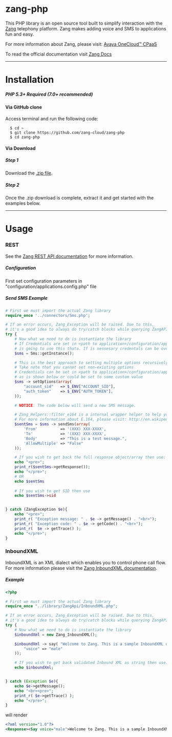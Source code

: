 
zang-php
==========

This PHP library is an open source tool built to simplify interaction with the [Zang](http://www.zang.io) telephony platform. Zang makes adding voice and SMS to applications fun and easy.

For more information about Zang, please visit: [Avaya OneCloud™️ CPaaS ](http://zang.io/products/cloud)

To read the official documentation visit [Zang Docs](http://docs.zang.io/aspx/docs)


---
Installation
============
##### PHP 5.3+ Required (7.0+ recommended)

#### Via GitHub clone

Access terminal and run the following code:

```shell
  $ cd ~
  $ git clone https://github.com/zang-cloud/zang-php
  $ cd zang-php
```

#### Via Download

##### Step 1

Download the [.zip file](https://github.com/zang-cloud/zang-php/archive/master.zip).

##### Step 2

Once the .zip download is complete, extract it and get started with the examples below.


---

Usage
======

### REST

See the [Zang REST API documentation](http://docs.zang.io/aspx/rest) for more information.
##### Configuration
First set configuration parameters in "configuration/applications.config.php" file

##### Send SMS Example

```php
# First we must import the actual Zang library
require_once '../connectors/Sms.php';

# If an error occurs, Zang_Exception will be raised. Due to this,
# it's a good idea to always do try/catch blocks while querying ZangAPI
try {
    # Now what we need to do is instantiate the library
    # If Credentials are set in <path to application>/configuration/application.config.php application 
    # is going to use this thata. If is nessesary credentals can be overriden as is shown below
    $sms = Sms::getInstance();

    # This is the best approach to setting multiple options recursively
    # Take note that you cannot set non-existing options
    # Credentials can be set in <path to application>/configuration/application.config.php and be used 
    # as is shown below or could be set to some custom value
    $sms -> setOptions(array(
        "account_sid"   => $_ENV["ACCOUNT_SID"],
        "auth_token"    => $_ENV["AUTH_TOKEN"],
    ));

    # NOTICE: The code below will send a new SMS message.

    # Zang_Helpers::filter_e164 is a internal wrapper helper to help you work with phone numbers and their formatting
    # For more information about E.164, please visit: http://en.wikipedia.org/wiki/E.164
    $sentSms = $sms -> sendSms(array(
        'From'          => '(XXX) XXX-XXXX',
        'To'            => '(XXX) XXX-XXXX',
        'Body'          => "This is a test message.",
        'AllowMultiple' => "False"
    ));

    # If you wish to get back the full response object/array then use:
    echo "<pre>";
    print_r($sentSms->getResponse());
    echo "</pre>";
    # OR
    echo $sentSms
    
    # If you wish to get SID then use
    echo $sentSms->sid


} catch (ZangException $e){
    echo "<pre>";
    print_r( "Exception message: " . $e -> getMessage() . "<br>");
    print_r( "Exception code: " . $e -> getCode() . "<br>");
    print_r(  $e -> getTrace() );
    echo "</pre>";
}
```

### InboundXML

InboundXML is an XML dialect which enables you to control phone call flow. For more information please visit the [Zang InboundXML documentation](http://docs.zang.io/aspx/inboundxml).

##### <Say> Example

```php
<?php

# First we must import the actual Zang library
require_once "../library/ZangApi/InboundXML.php";

# If an error occurs, Zang_Exception will be raised. Due to this,
# it's a good idea to always do try/catch blocks while querying ZangAPI
try {
    # Now what we need to do is instantiate the library
    $inboundXml = new Zang_InboundXML();

    $inboundXml -> say( "Welcome to Zang. This is a sample InboundXML document.", array(
        "voice" => "male"
    ));

    # If you wish to get back validated Inbound XML as string then use:
    echo $inboundXml;


} catch (Exception $e){
    echo $e->getMessage();
    echo "<br><pre>";
    print_r( $e->getTrace() );
    echo "</pre>";
}
```

will render

```xml
<?xml version="1.0"?>
<Response><Say voice="male">Welcome to Zang. This is a sample InboundXML document.</Say></Response>

```

